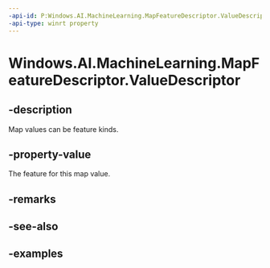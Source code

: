 ```yaml
---
-api-id: P:Windows.AI.MachineLearning.MapFeatureDescriptor.ValueDescriptor
-api-type: winrt property
---
```


<!-- Property syntax.
public ILearningModelFeatureDescriptor ValueDescriptor { get; }
-->

# Windows.AI.MachineLearning.MapFeatureDescriptor.ValueDescriptor

## -description
Map values can be feature kinds.

## -property-value
The feature for this map value.

## -remarks

## -see-also

## -examples
